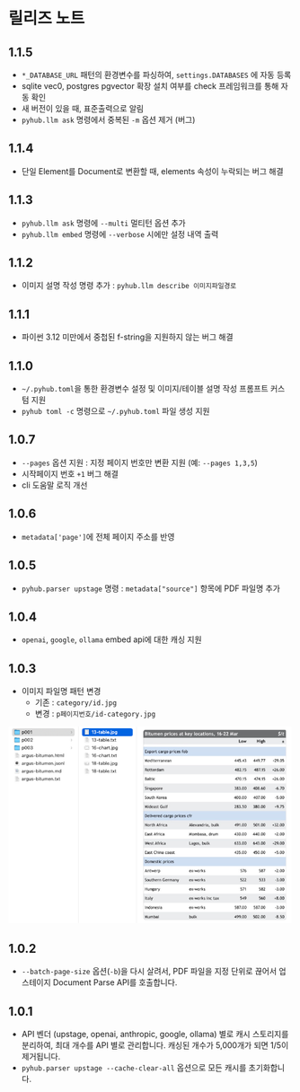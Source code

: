 # 릴리즈 노트

## 1.1.5

+ `*_DATABASE_URL` 패턴의 환경변수를 파싱하여, `settings.DATABASES` 에 자동 등록
+ sqlite vec0, postgres pgvector 확장 설치 여부를 check 프레임워크를 통해 자동 확인
+ 새 버전이 있을 때, 표준출력으로 알림
+ `pyhub.llm ask` 명령에서 중복된 `-m` 옵션 제거 (버그)

## 1.1.4

+ 단일 Element를 Document로 변환할 때, elements 속성이 누락되는 버그 해결

## 1.1.3

+ `pyhub.llm ask` 명령에 `--multi` 멀티턴 옵션 추가
+ `pyhub.llm embed` 명령에 `--verbose` 시에만 설정 내역 출력

## 1.1.2

+ 이미지 설명 작성 명령 추가 : `pyhub.llm describe 이미지파일경로`

## 1.1.1

+ 파이썬 3.12 미만에서 중첩된 f-string을 지원하지 않는 버그 해결

## 1.1.0

+ `~/.pyhub.toml`을 통한 환경변수 설정 및 이미지/테이블 설명 작성 프롬프트 커스텀 지원
+ `pyhub toml -c` 명령으로 `~/.pyhub.toml` 파일 생성 지원

## 1.0.7

+ `--pages` 옵션 지원 : 지정 페이지 번호만 변환 지원 (예: `--pages 1,3,5`)
+ 시작페이지 번호 `+1` 버그 해결
+ cli 도움말 로직 개선

## 1.0.6

+ `metadata['page']`에 전체 페이지 주소를 반영

## 1.0.5

+ `pyhub.parser upstage` 명령 : `metadata["source"]` 항목에 PDF 파일명 추가

## 1.0.4

+ `openai`, `google`, `ollama` embed api에 대한 캐싱 지원

## 1.0.3

+ 이미지 파일명 패턴 변경
    - 기존 : `category/id.jpg`
    - 변경 : `p페이지번호/id-category.jpg`

![](./assets/1.0.3.png)

## 1.0.2

+ `--batch-page-size` 옵션(`-b`)을 다시 살려서, PDF 파일을 지정 단위로 끊어서 업스테이지 Document Parse API를 호출합니다.

## 1.0.1

+ API 벤더 (upstage, openai, anthropic, google, ollama) 별로 캐시 스토리지를 분리하여, 최대 개수를 API 별로 관리합니다.
  캐싱된 개수가 5,000개가 되면 1/5이 제거됩니다.
+ `pyhub.parser upstage --cache-clear-all` 옵션으로 모든 캐시를 초기화합니다.